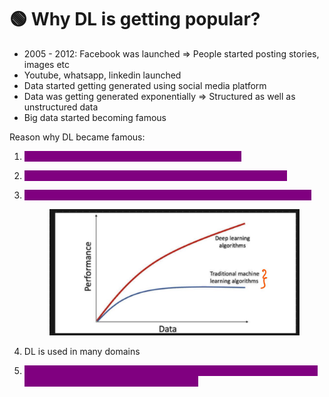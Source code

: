 # 🟢 Why DL is getting popular?

* 2005 - 2012: Facebook was launched ⇒ People started posting stories, images etc
* Youtube, whatsapp, linkedin launched
* Data started getting generated using social media platform
* Data was getting generated exponentially ⇒  Structured as well as unstructured data
* Big data started becoming famous



Reason why DL became famous:

1. <mark style="color:purple;background-color:purple;">**Hardware requirements ⇒ GPUs cost is decreasing**</mark>
2. <mark style="color:purple;background-color:purple;">**Huge amount of data is generated ⇒  DL models performs well**</mark>
3.  <mark style="color:purple;background-color:purple;">**New DL algorithm is able to give better performance with huge data**</mark>

    <figure><img src=".gitbook/assets/image (1).png" alt=""><figcaption></figcaption></figure>
4. DL is used in many domains
5. <mark style="color:purple;background-color:purple;">**Opensource frameworks like tensorflow, pytorch ⇒  good community support and more research continuously**</mark>
